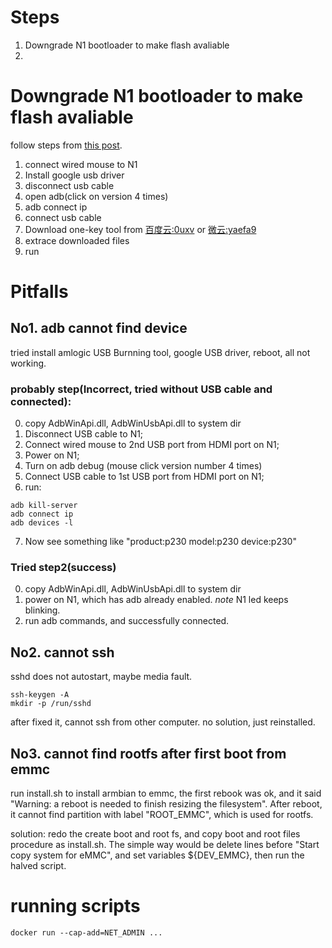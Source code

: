 # Steps

1. Downgrade N1 bootloader to make flash avaliable
2. 

# Downgrade N1 bootloader to make flash avaliable

follow steps from [this post](https://www.right.com.cn/forum/thread-340279-1-1.html).

1. connect wired mouse to N1
1. Install google usb driver
2. disconnect usb cable
3. open adb(click on version 4 times)
4. adb connect ip
5. connect usb cable
1. Download one-key tool from [百度云:0uxv](https://pan.baidu.com/s/1KBxq4MveOAQ-n4pBOcfrHQ) or [微云:yaefa9](https://share.weiyun.com/5klmuxd)
2. extrace downloaded files
3. run 

# Pitfalls

## No1. adb cannot find device

tried install amlogic USB Burnning tool, google USB driver, reboot, 
all not working.

### probably step(Incorrect, tried without USB cable and connected):
0. copy AdbWinApi.dll, AdbWinUsbApi.dll to system dir
1. Disconnect USB cable to N1;
2. Connect wired mouse to 2nd USB port from HDMI port on N1;
3. Power on N1;
4. Turn on adb debug (mouse click version number 4 times)
5. Connect USB cable to 1st USB port from HDMI port on N1;
6. run:
```
adb kill-server
adb connect ip
adb devices -l
```
7. Now see something like "product:p230 model:p230 device:p230" 

### Tried step2(success)
0. copy AdbWinApi.dll, AdbWinUsbApi.dll to system dir
1. power on N1, which has adb already enabled. *note* N1 led keeps blinking.
2. run adb commands, and successfully connected.


## No2. cannot ssh

sshd does not autostart, maybe media fault. 
```
ssh-keygen -A
mkdir -p /run/sshd
```
after fixed it, cannot ssh
from other computer.
no solution, just reinstalled.

## No3. cannot find rootfs after first boot from emmc

run install.sh to install armbian to emmc, the first rebook was ok,
and it said "Warning: a reboot is needed to finish resizing the filesystem". After reboot, it cannot find partition with label "ROOT_EMMC", which is used for rootfs.

solution:
redo the create boot and root fs, and copy boot and root files
procedure as install.sh. The simple way would be delete lines before "Start copy system for eMMC", and set variables ${DEV_EMMC}, then run the halved script.


running scripts
====================

```
docker run --cap-add=NET_ADMIN ...
```
